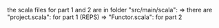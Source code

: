 the scala files for part 1 and 2 are in folder "src/main/scala":
=> there are "project.scala": for part 1 (REPS)
=> "Functor.scala": for part 2
